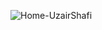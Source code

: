 
![Home-UzairShafi](https://github.com/uzair-shafi/uzair-portfolio/assets/106249514/bb30167f-223f-4223-a9e1-6b0d6acde062)


